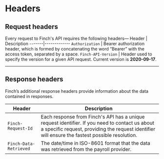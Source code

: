 # Headers

## Request headers

Every request to Finch's API requires the following headers—
Header | Description
-------|-------------
`Authorization` | Bearer authorization header, which is formed by concatenating the word “Bearer” with the access token, separated by a space.
`Finch-API-Version` | Header used to specify the version for a given API request. Current version is **2020-09-17**.

***

## Response headers

Finch’s additional response headers provide information about the data contained in responses.

Header | Description
-------|--------------
`Finch-Request-Id` |	Each response from Finch's API has a unique request identifier. If you need to contact us about a specific request, providing the request identifier will ensure the fastest possible resolution.
`Finch-Data-Retrieved` |	The date/time in ISO-8601 format that the data was retrieved from the payroll provider.